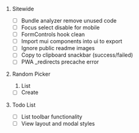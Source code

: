 1. Sitewide

    - [ ] Bundle analyzer remove unused code
    - [ ] Focus select disable for mobile
    - [ ] FormControls hook clean
    - [ ] Import mui components into ui to export
    - [ ] Ignore public readme images
    - [ ] Copy to clipboard snackbar (success/failed)
    - [ ] PWA \_redirects precache error

2. Random Picker

    1. List

    - [ ] Create

3. Todo List
    - [ ] List toolbar functionality
    - [ ] View layout and modal styles
